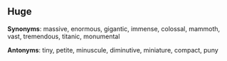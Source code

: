 ## Huge
**Synonyms**: massive, enormous, gigantic, immense, colossal, mammoth, vast, tremendous, titanic, monumental

**Antonyms**: tiny, petite, minuscule, diminutive, miniature, compact, puny
